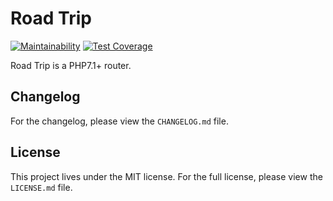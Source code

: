 # Road Trip

[![Maintainability](https://api.codeclimate.com/v1/badges/db73dd38d5b0176317bd/maintainability)](https://codeclimate.com/github/stevenliebregt/road-trip/maintainability)
[![Test Coverage](https://api.codeclimate.com/v1/badges/db73dd38d5b0176317bd/test_coverage)](https://codeclimate.com/github/stevenliebregt/road-trip/test_coverage)

Road Trip is a PHP7.1+ router.

## Changelog
For the changelog, please view the `CHANGELOG.md` file.

## License
This project lives under the MIT license. For the full license, please view the `LICENSE.md` file.
